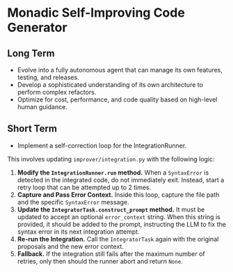 # Monadic Self-Improving Code Generator

## Long Term
- Evolve into a fully autonomous agent that can manage its own features, testing, and releases.
- Develop a sophisticated understanding of its own architecture to perform complex refactors.
- Optimize for cost, performance, and code quality based on high-level human guidance.

## Short Term
- Implement a self-correction loop for the IntegrationRunner.

This involves updating `improver/integration.py` with the following logic:
1.  **Modify the `IntegrationRunner.run` method.** When a `SyntaxError` is detected in the integrated code, do not immediately exit. Instead, start a retry loop that can be attempted up to 2 times.
2.  **Capture and Pass Error Context.** Inside this loop, capture the file path and the specific `SyntaxError` message.
3.  **Update the `IntegratorTask.construct_prompt` method.** It must be updated to accept an optional `error_context` string. When this string is provided, it should be added to the prompt, instructing the LLM to fix the syntax error in its next integration attempt.
4.  **Re-run the Integration.** Call the `IntegratorTask` again with the original proposals and the new error context.
5.  **Fallback.** If the integration still fails after the maximum number of retries, only then should the runner abort and return `None`.